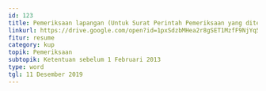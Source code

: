 ```yaml
---
id: 123
title: Pemeriksaan lapangan (Untuk Surat Perintah Pemeriksaan yang diterbitkan sebelum 3 Mei 2011)
linkurl: https://drive.google.com/open?id=1pxSdzbMHea2r8gSET1MzfF9NjYq5R-qqMtHUPXcH64w
fitur: resume
category: kup
topik: Pemeriksaan
subtopik: Ketentuan sebelum 1 Februari 2013
type: word
tgl: 11 Desember 2019
---
```



